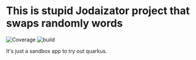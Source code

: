 # This is stupid Jodaizator project that swaps randomly words

![Coverage](.github/badges/jacoco.svg)
![build](https://github.com/dron1t/jodaizer/actions/workflows/build.yml/badge.svg)

It's just a sandbox app to try out quarkus. 